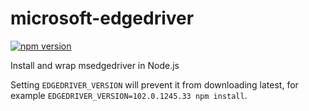 # microsoft-edgedriver

[![npm version](https://badge.fury.io/js/microsoft-edgedriver.svg)](https://badge.fury.io/js/microsoft-edgedriver)

Install and wrap msedgedriver in Node.js

Setting `EDGEDRIVER_VERSION` will prevent it from downloading latest, for example `EDGEDRIVER_VERSION=102.0.1245.33 npm install`.
